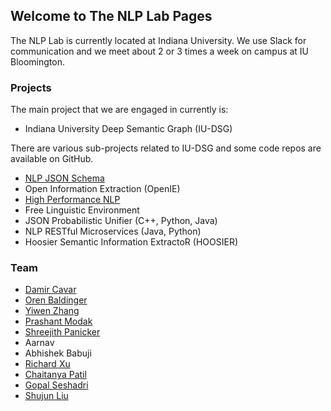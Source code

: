 ## Welcome to The NLP Lab Pages

The NLP Lab is currently located at Indiana University. We use Slack for communication and we meet about 2 or 3 times a week on campus at IU Bloomington.


### Projects

The main project that we are engaged in currently is:

- Indiana University Deep Semantic Graph (IU-DSG)

There are various sub-projects related to IU-DSG and some code repos are available on GitHub.

- [NLP JSON Schema](https://github.com/dcavar/NLP-JSON)
- Open Information Extraction (OpenIE)
- [High Performance NLP](http://hpnlp.org/)
- Free Linguistic Environment
- JSON Probabilistic Unifier (C++, Python, Java)
- NLP RESTful Microservices (Java, Python)
- Hoosier Semantic Information ExtractoR (HOOSIER)


### Team

- [Damir Cavar](http://damir.cavar.me/)  
- [Oren Baldinger](https://github.com/orenbaldinger)
- [Yiwen Zhang](https://github.com/yiwenzh29)
- [Prashant Modak](https://pkmsoftpro.github.io/)  
- [Shreejith Panicker](https://skpanick.github.io/)
- Aarnav  
- Abhishek Babuji  
- [Richard Xu](https://github.com/richardxu204)
- [Chaitanya Patil](https://github.com/Chaitz333)
- [Gopal Seshadri](https://github.com/GopalSeshadri)
- [Shujun Liu](https://github.com/liu-shuj/)
